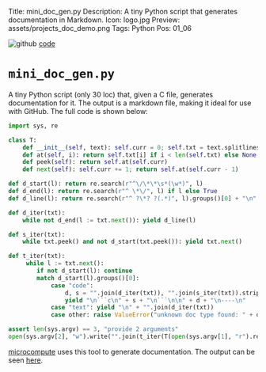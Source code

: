 Title: mini_doc_gen.py
Description: A tiny Python script that generates documentation in Markdown.
Icon: logo.jpg
Preview: assets/projects_doc_demo.png
Tags: Python
Pos: 01_06

<div class="right_align">
    <img class="icon" src="assets/icon_github.svg" alt="github"/>
    <a href="https://gist.github.com/kal39/26e870d9436c06b2fece78f19a755fbc">code</a>
</div>

# `mini_doc_gen.py`

A tiny Python script (only 30 loc) that, given a C file, generates documentation for it. The output is a markdown file, making it ideal for use with GitHub. The full code is shown below: 

``` python
import sys, re

class T:
    def __init__(self, text): self.curr = 0; self.txt = text.splitlines(True)
    def at(self, i): return self.txt[i] if i < len(self.txt) else None
    def peek(self): return self.at(self.curr)
    def next(self): self.curr += 1; return self.at(self.curr - 1)

def d_start(l): return re.search(r"^\/\*\*\s*(\w*)", l)
def d_end(l): return re.search(r"^ \*\/", l) if l else True
def d_line(l): return re.search(r"^ ?\*? ?(.*)", l).groups()[0] + "\n"

def d_iter(txt):
    while not d_end(l := txt.next()): yield d_line(l)

def s_iter(txt):
    while txt.peek() and not d_start(txt.peek()): yield txt.next()

def t_iter(txt):
     while l := txt.next():
        if not d_start(l): continue
        match d_start(l).groups()[0]:
            case "code":
                d, s = "".join(d_iter(txt)), "".join(s_iter(txt)).strip()
                yield "\n```c\n" + s + "\n```\n\n" + d + "\n----\n"
            case "text": yield "\n" + "".join(d_iter(txt))
            case other: raise ValueError("unknown doc type found: " + other)

assert len(sys.argv) == 3, "provide 2 arguments"
open(sys.argv[2], "w").write("".join(t_iter(T(open(sys.argv[1], "r").read()))))
```

[microcompute](projects_microcompute.md) uses this tool to generate documentation. The output can be seen [here](https://github.com/kal39/microcompute/blob/main/doc.md).